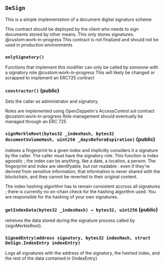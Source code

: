 ## `DeSign`

This is a simple implementation of a document digital signature scheme


This contract should be deployed by the client who needs to sign documents stored by other means. This only stores signatures.
@custom:work-in-progress This contract is not finalized and should not be used in production environments

### `onlySignatory()`

Functions that implement this modifier can only be called by someone with a signatory role
@custom:work-in-progress This will likely be changed or scrapped to implement an ERC725 contract




### `constructor()` (public)

Sets the caller as administrator and signatory.


Roles are implemented using OpenZeppelin's AccessControl.sol contract
@custom:work-in-progress Role management should eventually be managed through an ERC 725

### `signMerkleRoot(bytes32 _indexHash, bytes32 documentVolumeHash, uint256 _daysBeforeExpiration)` (public)

indexes a fingerprint to a given index and implicitly considers it a signature by the caller. The caller must have the signatory role. This function is index agnostic ; the index can be anything, like a date, a location, a person. The fingerprint and index are identifyable, but not readable : even if they're derived from sensitive information, that information is never shared with the blockchain, and they cannot be reverted to their original content.


The index hashing algorithm has to remain consistent accross all signatures ; there is currently no on-chain check for the hashing algorithm used. You are responsible for the hashing of your own signatures.


### `getIndexData(bytes32 _indexHash) → bytes32, uint256` (public)

retreives the data stored during the signature process called by {signMerkleRoot}.





### `SignedEntry(address signatory, bytes32 indexHash, struct DeSign.IndexEntry indexEntry)`

Logs all signatures with the address of the signatory, the hashed index, and the rest of the data contained in {IndexEntry}




